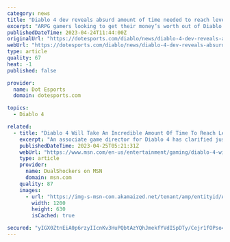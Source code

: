 ```yaml
---
category: news
title: "Diablo 4 dev reveals absurd amount of time needed to reach level 100"
excerpt: "ARPG gamers looking to get their money’s worth out of Diablo 4 are in for a treat, according to Blizzard. This weekend, a Blizzard developer revealed the estimated time that it will take players to ..."
publishedDateTime: 2023-04-24T11:44:00Z
originalUrl: "https://dotesports.com/diablo/news/diablo-4-dev-reveals-absurd-amount-of-time-needed-to-reach-level-100"
webUrl: "https://dotesports.com/diablo/news/diablo-4-dev-reveals-absurd-amount-of-time-needed-to-reach-level-100"
type: article
quality: 67
heat: -1
published: false

provider:
  name: Dot Esports
  domain: dotesports.com

topics:
  - Diablo 4

related:
  - title: "Diablo 4 Will Take An Incredible Amount Of Time To Reach Level 100"
    excerpt: "An associate game director for Diablo 4 has clarified just how long it will take for average players to reach level 100."
    publishedDateTime: 2023-04-25T05:21:31Z
    webUrl: "https://www.msn.com/en-us/entertainment/gaming/diablo-4-will-take-an-incredible-amount-of-time-to-reach-level-100/ar-AA1ajgz8"
    type: article
    provider:
      name: DualShockers on MSN
      domain: msn.com
    quality: 87
    images:
      - url: "https://img-s-msn-com.akamaized.net/tenant/amp/entityid/AA1ajxvb.img?h=630&w=1200&m=6&q=60&o=t&l=f&f=jpg&x=507&y=215"
        width: 1200
        height: 630
        isCached: true

secured: "yIGX0ZtnEiA0p6rzyIIcnKv3HuPQbtAzYQhJmekfYVdISpDTy/Cejr1fOPso4LXgPTXsp9VexkSro71Nnc9iHtRwFVPBzlZNyF11ftaXQsMmPay7pV1iM0KKDKqsSOMR3TF7FWHQ2ytsqnzAbKOa+pWaHii7n45Og77xcj6Jd2pJUqZpsF7dAPPgDyqgmkMleGQhS5E5sscMRj5iUY6sQTYldvOpf1c6HmvBT+nitfofgT7w8QnDrUSqSzXSXA/CvYjh2xZHt1tWWsoLU8DnCVX5HRyEDOgp3KZEkxVZ9vWT6Dp+4QaTf/yO73iRHV5zqrjW7eRoVRW9wGh1+Yxn1PLyUAu3SklbmD3A3CK6nQM=;F4M0VopMXssM0RduPfJqaw=="
---
```


